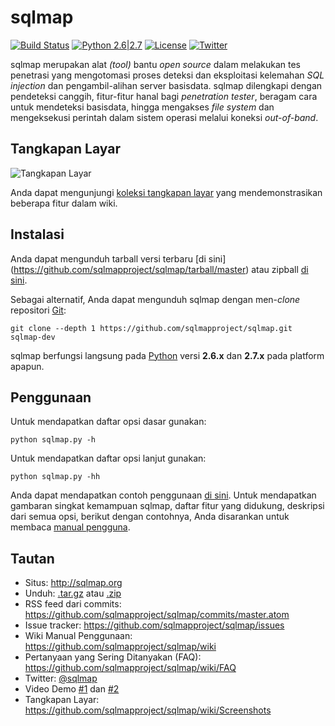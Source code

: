 # sqlmap

[![Build Status](https://api.travis-ci.org/sqlmapproject/sqlmap.svg?branch=master)](https://api.travis-ci.org/sqlmapproject/sqlmap) [![Python 2.6|2.7](https://img.shields.io/badge/python-2.6|2.7-yellow.svg)](https://www.python.org/) [![License](https://img.shields.io/badge/license-GPLv2-red.svg)](https://raw.githubusercontent.com/sqlmapproject/sqlmap/master/doc/COPYING) [![Twitter](https://img.shields.io/badge/twitter-@sqlmap-blue.svg)](https://twitter.com/sqlmap)

sqlmap merupakan alat _(tool)_ bantu _open source_ dalam melakukan tes penetrasi yang mengotomasi proses deteksi dan eksploitasi kelemahan _SQL injection_ dan pengambil-alihan server basisdata. sqlmap dilengkapi dengan pendeteksi canggih, fitur-fitur hanal bagi _penetration tester_, beragam cara untuk mendeteksi basisdata, hingga mengakses _file system_ dan mengeksekusi perintah dalam sistem operasi melalui koneksi _out-of-band_. 

Tangkapan Layar
----

![Tangkapan Layar](https://raw.github.com/wiki/sqlmapproject/sqlmap/images/sqlmap_screenshot.png)

Anda dapat mengunjungi [koleksi tangkapan layar](https://github.com/sqlmapproject/sqlmap/wiki/Screenshots) yang mendemonstrasikan beberapa fitur dalam wiki.

Instalasi
----

Anda dapat mengunduh tarball versi terbaru [di sini]
(https://github.com/sqlmapproject/sqlmap/tarball/master) atau zipball [di sini](https://github.com/sqlmapproject/sqlmap/zipball/master).

Sebagai alternatif, Anda dapat mengunduh sqlmap dengan men-_clone_ repositori [Git](https://github.com/sqlmapproject/sqlmap):

    git clone --depth 1 https://github.com/sqlmapproject/sqlmap.git sqlmap-dev

sqlmap berfungsi langsung pada [Python](http://www.python.org/download/) versi **2.6.x** dan **2.7.x** pada platform apapun.

Penggunaan
----

Untuk mendapatkan daftar opsi dasar gunakan:

    python sqlmap.py -h

Untuk mendapatkan daftar opsi lanjut gunakan:

    python sqlmap.py -hh

Anda dapat mendapatkan contoh penggunaan [di sini](https://asciinema.org/a/46601).
Untuk mendapatkan gambaran singkat kemampuan sqlmap, daftar fitur yang didukung, deskripsi dari semua opsi, berikut dengan contohnya, Anda disarankan untuk membaca [manual pengguna](https://github.com/sqlmapproject/sqlmap/wiki).

Tautan
----

* Situs: http://sqlmap.org
* Unduh: [.tar.gz](https://github.com/sqlmapproject/sqlmap/tarball/master) atau [.zip](https://github.com/sqlmapproject/sqlmap/zipball/master)
* RSS feed dari commits: https://github.com/sqlmapproject/sqlmap/commits/master.atom
* Issue tracker: https://github.com/sqlmapproject/sqlmap/issues
* Wiki Manual Penggunaan: https://github.com/sqlmapproject/sqlmap/wiki
* Pertanyaan yang Sering Ditanyakan (FAQ): https://github.com/sqlmapproject/sqlmap/wiki/FAQ
* Twitter: [@sqlmap](https://twitter.com/sqlmap)
* Video Demo [#1](http://www.youtube.com/user/inquisb/videos) dan [#2](http://www.youtube.com/user/stamparm/videos)
* Tangkapan Layar: https://github.com/sqlmapproject/sqlmap/wiki/Screenshots

